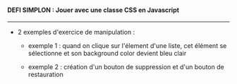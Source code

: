 #### DEFI SIMPLON : Jouer avec une classe CSS en Javascript
-----------------------------------------------------------


* 2 exemples d'exercice de manipulation :

    - exemple 1 : quand on clique sur l'élement d'une liste, cet élément se sélectionne
                  et son background color devient bleu clair
             
    - exemple 2 : création d'un bouton de suppression et d'un bouton de restauration 

